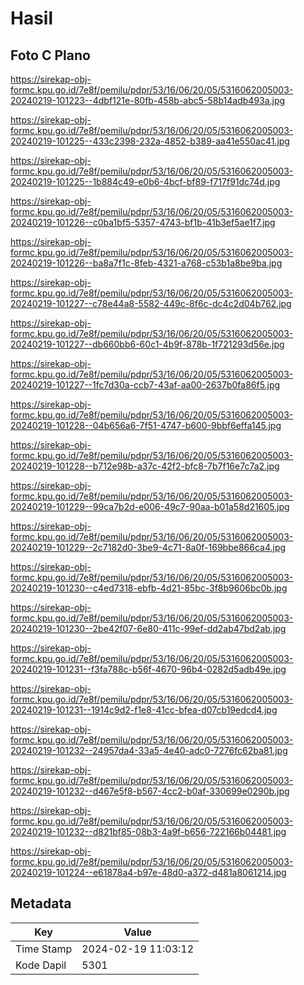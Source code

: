 # Hasil

## Foto C Plano

https://sirekap-obj-formc.kpu.go.id/7e8f/pemilu/pdpr/53/16/06/20/05/5316062005003-20240219-101223--4dbf121e-80fb-458b-abc5-58b14adb493a.jpg

https://sirekap-obj-formc.kpu.go.id/7e8f/pemilu/pdpr/53/16/06/20/05/5316062005003-20240219-101225--433c2398-232a-4852-b389-aa41e550ac41.jpg

https://sirekap-obj-formc.kpu.go.id/7e8f/pemilu/pdpr/53/16/06/20/05/5316062005003-20240219-101225--1b884c49-e0b6-4bcf-bf89-f717f91dc74d.jpg

https://sirekap-obj-formc.kpu.go.id/7e8f/pemilu/pdpr/53/16/06/20/05/5316062005003-20240219-101226--c0ba1bf5-5357-4743-bf1b-41b3ef5ae1f7.jpg

https://sirekap-obj-formc.kpu.go.id/7e8f/pemilu/pdpr/53/16/06/20/05/5316062005003-20240219-101226--ba8a7f1c-8feb-4321-a768-c53b1a8be9ba.jpg

https://sirekap-obj-formc.kpu.go.id/7e8f/pemilu/pdpr/53/16/06/20/05/5316062005003-20240219-101227--c78e44a8-5582-449c-8f6c-dc4c2d04b762.jpg

https://sirekap-obj-formc.kpu.go.id/7e8f/pemilu/pdpr/53/16/06/20/05/5316062005003-20240219-101227--db660bb6-60c1-4b9f-878b-1f721293d56e.jpg

https://sirekap-obj-formc.kpu.go.id/7e8f/pemilu/pdpr/53/16/06/20/05/5316062005003-20240219-101227--1fc7d30a-ccb7-43af-aa00-2637b0fa86f5.jpg

https://sirekap-obj-formc.kpu.go.id/7e8f/pemilu/pdpr/53/16/06/20/05/5316062005003-20240219-101228--04b656a6-7f51-4747-b600-9bbf6effa145.jpg

https://sirekap-obj-formc.kpu.go.id/7e8f/pemilu/pdpr/53/16/06/20/05/5316062005003-20240219-101228--b712e98b-a37c-42f2-bfc8-7b7f16e7c7a2.jpg

https://sirekap-obj-formc.kpu.go.id/7e8f/pemilu/pdpr/53/16/06/20/05/5316062005003-20240219-101229--99ca7b2d-e006-49c7-90aa-b01a58d21605.jpg

https://sirekap-obj-formc.kpu.go.id/7e8f/pemilu/pdpr/53/16/06/20/05/5316062005003-20240219-101229--2c7182d0-3be9-4c71-8a0f-169bbe866ca4.jpg

https://sirekap-obj-formc.kpu.go.id/7e8f/pemilu/pdpr/53/16/06/20/05/5316062005003-20240219-101230--c4ed7318-ebfb-4d21-85bc-3f8b9606bc0b.jpg

https://sirekap-obj-formc.kpu.go.id/7e8f/pemilu/pdpr/53/16/06/20/05/5316062005003-20240219-101230--2be42f07-6e80-411c-99ef-dd2ab47bd2ab.jpg

https://sirekap-obj-formc.kpu.go.id/7e8f/pemilu/pdpr/53/16/06/20/05/5316062005003-20240219-101231--f3fa788c-b56f-4670-96b4-0282d5adb49e.jpg

https://sirekap-obj-formc.kpu.go.id/7e8f/pemilu/pdpr/53/16/06/20/05/5316062005003-20240219-101231--1914c9d2-f1e8-41cc-bfea-d07cb19edcd4.jpg

https://sirekap-obj-formc.kpu.go.id/7e8f/pemilu/pdpr/53/16/06/20/05/5316062005003-20240219-101232--24957da4-33a5-4e40-adc0-7276fc62ba81.jpg

https://sirekap-obj-formc.kpu.go.id/7e8f/pemilu/pdpr/53/16/06/20/05/5316062005003-20240219-101232--d467e5f8-b567-4cc2-b0af-330699e0290b.jpg

https://sirekap-obj-formc.kpu.go.id/7e8f/pemilu/pdpr/53/16/06/20/05/5316062005003-20240219-101232--d821bf85-08b3-4a9f-b656-722166b04481.jpg

https://sirekap-obj-formc.kpu.go.id/7e8f/pemilu/pdpr/53/16/06/20/05/5316062005003-20240219-101224--e61878a4-b97e-48d0-a372-d481a8061214.jpg


## Metadata

| Key        | Value               |
| ---------- | ------------------- |
| Time Stamp | 2024-02-19 11:03:12 |
| Kode Dapil | 5301                |



